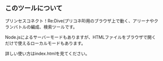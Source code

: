 ## このツールについて

プリンセスコネクト！Re:Dive(プリコネR)用のブラウザ上で動く、アリーナやクランバトルの編成、検索ツールです。

Node.jsによるサーバーモードもありますが、HTMLファイルをブラウザで開くだけで使えるローカルモードもあります。

詳しい使い方はindex.htmlを見てください。
